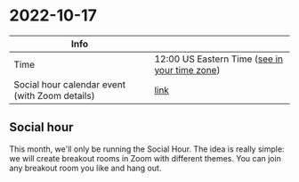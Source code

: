 # 2022-10-17

| Info                                           |                                                 |
|------------------------------------------------|-------------------------------------------------|
| Time                                           | 12:00 US Eastern Time ([see in your time zone]) |
| Social hour calendar event (with Zoom details) | [link][calsh]                                   |

[see in your time zone]: [https://everytimezone.com/s/768b8293](https://everytimezone.com/s/0c91f29d)

[calsh]: https://calendar.google.com/event?action=TEMPLATE&tmeid=NTc1NTBlZTU2N3NjbzJlZDFrbTNjazU1a2IgN24wdnZvcWZlMGtibms2aTA0dWl1NTJ0MzBAZw&tmsrc=7n0vvoqfe0kbnk6i04uiu52t30%40group.calendar.google.com

## Social hour

This month, we'll only be running the Social Hour. The idea is really
simple: we will create breakout rooms in Zoom
with different themes. You can join any breakout room you like and hang out.

[ctcft calendar]: https://calendar.google.com/calendar/embed?src=7n0vvoqfe0kbnk6i04uiu52t30%40group.calendar.google.com
